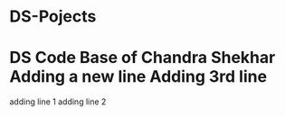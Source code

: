 # DS-Pojects

DS Code Base of Chandra Shekhar
Adding a new line
Adding 3rd line 
=======
adding line 1
adding line 2
